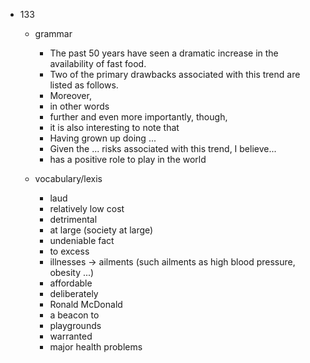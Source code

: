  - 133
    - grammar
        - The past 50 years have seen a dramatic increase in the availability of fast food.
        - Two of the primary drawbacks associated with this trend are listed as follows. 
        - Moreover,
        - in other words
        - further and even more importantly, though, 
        - it is also interesting to note that
        - Having grown up doing ...
        - Given the ... risks associated with this trend, I believe...
        - has a positive role to play in the world
    
    - vocabulary/lexis
        - laud
        - relatively low cost
        - detrimental
        - at large (society at large)
        - undeniable fact
        - to excess
        - illnesses -> ailments (such ailments as high blood pressure, obesity ...)
        - affordable
        - deliberately
        - Ronald McDonald
        - a beacon to
        - playgrounds
        - warranted
        - major health problems
